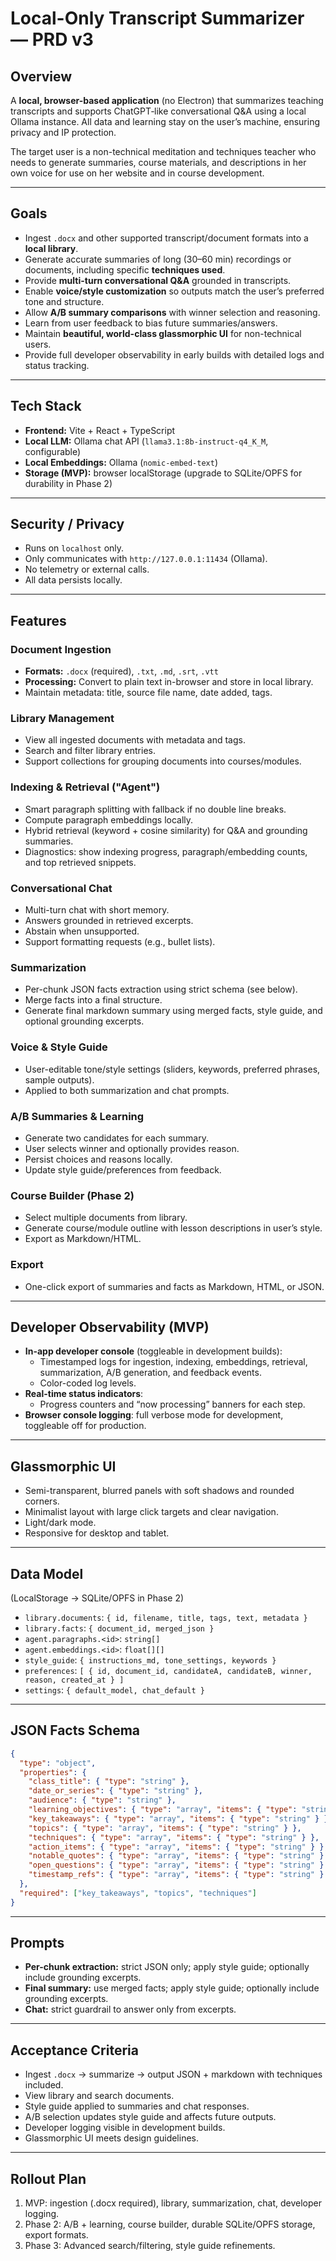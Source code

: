 # Local-Only Transcript Summarizer — PRD v3

## Overview
A **local, browser-based application** (no Electron) that summarizes teaching transcripts and supports ChatGPT‑like conversational Q&A using a local Ollama instance. All data and learning stay on the user’s machine, ensuring privacy and IP protection.

The target user is a non-technical meditation and techniques teacher who needs to generate summaries, course materials, and descriptions in her own voice for use on her website and in course development.

---

## Goals
- Ingest `.docx` and other supported transcript/document formats into a **local library**.
- Generate accurate summaries of long (30–60 min) recordings or documents, including specific **techniques used**.
- Provide **multi-turn conversational Q&A** grounded in transcripts.
- Enable **voice/style customization** so outputs match the user’s preferred tone and structure.
- Allow **A/B summary comparisons** with winner selection and reasoning.
- Learn from user feedback to bias future summaries/answers.
- Maintain **beautiful, world-class glassmorphic UI** for non-technical users.
- Provide full developer observability in early builds with detailed logs and status tracking.

---

## Tech Stack
- **Frontend:** Vite + React + TypeScript
- **Local LLM:** Ollama chat API (`llama3.1:8b-instruct-q4_K_M`, configurable)
- **Local Embeddings:** Ollama (`nomic-embed-text`)
- **Storage (MVP):** browser localStorage (upgrade to SQLite/OPFS for durability in Phase 2)

---

## Security / Privacy
- Runs on `localhost` only.
- Only communicates with `http://127.0.0.1:11434` (Ollama).
- No telemetry or external calls.
- All data persists locally.

---

## Features

### Document Ingestion
- **Formats:** `.docx` (required), `.txt`, `.md`, `.srt`, `.vtt`
- **Processing:** Convert to plain text in-browser and store in local library.
- Maintain metadata: title, source file name, date added, tags.

### Library Management
- View all ingested documents with metadata and tags.
- Search and filter library entries.
- Support collections for grouping documents into courses/modules.

### Indexing & Retrieval ("Agent")
- Smart paragraph splitting with fallback if no double line breaks.
- Compute paragraph embeddings locally.
- Hybrid retrieval (keyword + cosine similarity) for Q&A and grounding summaries.
- Diagnostics: show indexing progress, paragraph/embedding counts, and top retrieved snippets.

### Conversational Chat
- Multi-turn chat with short memory.
- Answers grounded in retrieved excerpts.
- Abstain when unsupported.
- Support formatting requests (e.g., bullet lists).

### Summarization
- Per-chunk JSON facts extraction using strict schema (see below).
- Merge facts into a final structure.
- Generate final markdown summary using merged facts, style guide, and optional grounding excerpts.

### Voice & Style Guide
- User-editable tone/style settings (sliders, keywords, preferred phrases, sample outputs).
- Applied to both summarization and chat prompts.

### A/B Summaries & Learning
- Generate two candidates for each summary.
- User selects winner and optionally provides reason.
- Persist choices and reasons locally.
- Update style guide/preferences from feedback.

### Course Builder (Phase 2)
- Select multiple documents from library.
- Generate course/module outline with lesson descriptions in user’s style.
- Export as Markdown/HTML.

### Export
- One-click export of summaries and facts as Markdown, HTML, or JSON.

---

## Developer Observability (MVP)
- **In-app developer console** (toggleable in development builds):
  - Timestamped logs for ingestion, indexing, embeddings, retrieval, summarization, A/B generation, and feedback events.
  - Color-coded log levels.
- **Real-time status indicators**:
  - Progress counters and “now processing” banners for each step.
- **Browser console logging**: full verbose mode for development, toggleable off for production.

---

## Glassmorphic UI
- Semi-transparent, blurred panels with soft shadows and rounded corners.
- Minimalist layout with large click targets and clear navigation.
- Light/dark mode.
- Responsive for desktop and tablet.

---

## Data Model
(LocalStorage → SQLite/OPFS in Phase 2)
- `library.documents`: `{ id, filename, title, tags, text, metadata }`
- `library.facts`: `{ document_id, merged_json }`
- `agent.paragraphs.<id>`: `string[]`
- `agent.embeddings.<id>`: `float[][]`
- `style_guide`: `{ instructions_md, tone_settings, keywords }`
- `preferences`: `[ { id, document_id, candidateA, candidateB, winner, reason, created_at } ]`
- `settings`: `{ default_model, chat_default }`

---

## JSON Facts Schema
```json
{
  "type": "object",
  "properties": {
    "class_title": { "type": "string" },
    "date_or_series": { "type": "string" },
    "audience": { "type": "string" },
    "learning_objectives": { "type": "array", "items": { "type": "string" } },
    "key_takeaways": { "type": "array", "items": { "type": "string" } },
    "topics": { "type": "array", "items": { "type": "string" } },
    "techniques": { "type": "array", "items": { "type": "string" } },
    "action_items": { "type": "array", "items": { "type": "string" } },
    "notable_quotes": { "type": "array", "items": { "type": "string" } },
    "open_questions": { "type": "array", "items": { "type": "string" } },
    "timestamp_refs": { "type": "array", "items": { "type": "string" } }
  },
  "required": ["key_takeaways", "topics", "techniques"]
}
```

---

## Prompts
- **Per-chunk extraction:** strict JSON only; apply style guide; optionally include grounding excerpts.
- **Final summary:** use merged facts; apply style guide; optionally include grounding excerpts.
- **Chat:** strict guardrail to answer only from excerpts.

---

## Acceptance Criteria
- Ingest `.docx` → summarize → output JSON + markdown with techniques included.
- View library and search documents.
- Style guide applied to summaries and chat responses.
- A/B selection updates style guide and affects future outputs.
- Developer logging visible in development builds.
- Glassmorphic UI meets design guidelines.

---

## Rollout Plan
1. MVP: ingestion (.docx required), library, summarization, chat, developer logging.
2. Phase 2: A/B + learning, course builder, durable SQLite/OPFS storage, export formats.
3. Phase 3: Advanced search/filtering, style guide refinements.
